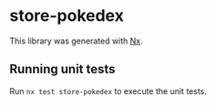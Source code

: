 # store-pokedex

This library was generated with [Nx](https://nx.dev).

## Running unit tests

Run `nx test store-pokedex` to execute the unit tests.
